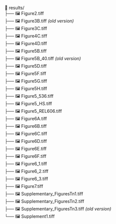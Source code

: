 
📂 results/  
├── 🖼️ Figure2.tiff  
├── 🖼️ Figure3B.tiff  *(old version)*     
├── 🖼️ Figure3C.tiff  
├── 🖼️ Figure4C.tiff  
├── 🖼️ Figure4D.tiff  
├── 🖼️ Figure5B.tiff  
├── 🖼️ Figure5B_40.tiff  *(old version)*  
├── 🖼️ Figure5D.tiff  
├── 🖼️ Figure5F.tiff  
├── 🖼️ Figure5G.tiff  
├── 🖼️ Figure5H.tiff  
├── 🖼️ Figure5_536.tiff  
├── 🖼️ Figure5_HS.tiff  
├── 🖼️ Figure5_REL606.tiff  
├── 🖼️ Figure6A.tiff  
├── 🖼️ Figure6B.tiff  
├── 🖼️ Figure6C.tiff  
├── 🖼️ Figure6D.tiff  
├── 🖼️ Figure6E.tiff  
├── 🖼️ Figure6F.tiff  
├── 🖼️ Figure6_1.tiff  
├── 🖼️ Figure6_2.tiff  
├── 🖼️ Figure6_3.tiff  
├── 🖼️ Figure7.tiff  
├── 🖼️ Supplementary_FiguresTn1.tiff  
├── 🖼️ Supplementary_FiguresTn2.tiff  
├── 🖼️ Supplementary_FiguresTn3.tiff  *(old version)*   
└── 🖼️ Supplement1.tiff  

